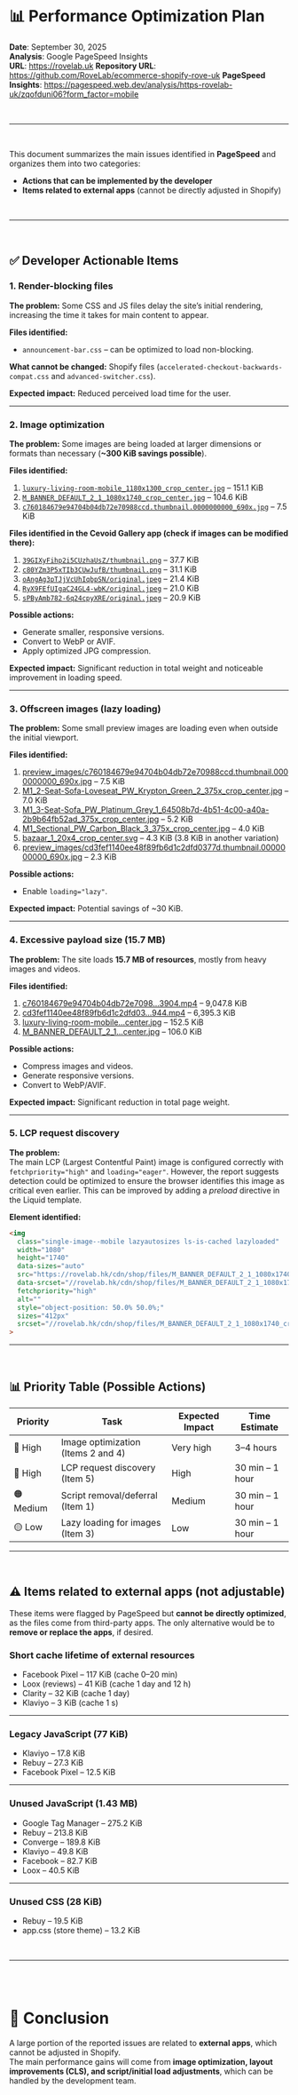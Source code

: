 
# 📊 Performance Optimization Plan
**Date**: September 30, 2025  
**Analysis**: Google PageSpeed Insights  
**URL**: https://rovelab.uk
**Repository URL**: https://github.com/RoveLab/ecommerce-shopify-rove-uk
**PageSpeed Insights**: https://pagespeed.web.dev/analysis/https-rovelab-uk/zqofduni06?form_factor=mobile 

<br>

---

<br>

This document summarizes the main issues identified in **PageSpeed** and organizes them into two categories:

- **Actions that can be implemented by the developer**  
- **Items related to external apps** (cannot be directly adjusted in Shopify)  

<br>

---

<br>

## ✅ Developer Actionable Items

### 1. Render-blocking files
**The problem:** Some CSS and JS files delay the site’s initial rendering, increasing the time it takes for main content to appear.  

**Files identified:**  
- `announcement-bar.css` – can be optimized to load non-blocking.  

**What cannot be changed:** Shopify files (`accelerated-checkout-backwards-compat.css` and `advanced-switcher.css`).  

**Expected impact:** Reduced perceived load time for the user.  

---

### 2. Image optimization
**The problem:** Some images are being loaded at larger dimensions or formats than necessary (**~300 KiB savings possible**).  

**Files identified:**  
1. [`luxury-living-room-mobile_1180x1300_crop_center.jpg`](https://rovelab.hk/cdn/shop/files/luxury-living-room-mobile_1180x1300_crop_center.jpg?v=1730148988) – 151.1 KiB  
2. [`M_BANNER_DEFAULT_2_1_1080x1740_crop_center.jpg`](https://rovelab.hk/cdn/shop/files/M_BANNER_DEFAULT_2_1_1080x1740_crop_center.jpg?v=1738154508) – 104.6 KiB  
3. [`c760184679e94704b04db72e70988ccd.thumbnail.0000000000_690x.jpg`](https://rovelab.hk/cdn/shop/files/preview_images/c760184679e94704b04db72e70988ccd.thumbnail.0000000000_690x.jpg?v=1730149102) – 7.5 KiB  

**Files identified in the Cevoid Gallery app (check if images can be modified there):**  
1. [`39GIXyFihp2i5CUzhaUsZ/thumbnail.png`](https://cevoidcontent.com/images/39GIXyFihp2i5CUzhaUsZ/thumbnail.png?class=400) – 37.7 KiB  
2. [`c80YZm3P5xTIb3CUwJufB/thumbnail.png`](https://cevoidcontent.com/images/c80YZm3P5xTIb3CUwJufB/thumbnail.png?class=400) – 31.1 KiB  
3. [`oAngAg3pTJjVcUhIqbpSN/original.jpeg`](https://cevoidcontent.com/images/oAngAg3pTJjVcUhIqbpSN/original.jpeg?class=400) – 21.4 KiB  
4. [`RyX9FEfUIgaC24GL4-wbK/original.jpeg`](https://cevoidcontent.com/images/RyX9FEfUIgaC24GL4-wbK/original.jpeg?class=400) – 21.0 KiB  
5. [`sPByAmb782-6q24cpyXRE/original.jpeg`](https://cevoidcontent.com/images/sPByAmb782-6q24cpyXRE/original.jpeg?class=400) – 20.9 KiB  

**Possible actions:**  
- Generate smaller, responsive versions.  
- Convert to WebP or AVIF.  
- Apply optimized JPG compression.  

**Expected impact:** Significant reduction in total weight and noticeable improvement in loading speed.  

---

### 3. Offscreen images (lazy loading)
**The problem:** Some small preview images are loading even when outside the initial viewport.  

**Files identified:**  
1. [preview_images/c760184679e94704b04db72e70988ccd.thumbnail.0000000000_690x.jpg](https://rovelab.hk/cdn/shop/files/preview_images/c760184679e94704b04db72e70988ccd.thumbnail.0000000000_690x.jpg?v=1730149102) – 7.5 KiB  
2. [M1_2-Seat-Sofa-Loveseat_PW_Krypton_Green_2_375x_crop_center.jpg](https://rovelab.hk/cdn/shop/files/M1_2-Seat-Sofa-Loveseat_PW_Krypton_Green_2_375x_crop_center.jpg?v=1729896261) – 7.0 KiB  
3. [M1_3-Seat-Sofa_PW_Platinum_Grey_1_64508b7d-4b51-4c00-a40a-2b9b64fb52ad_375x_crop_center.jpg](https://rovelab.hk/cdn/shop/files/M1_3-Seat-Sofa_PW_Platinum_Grey_1_64508b7d-4b51-4c00-a40a-2b9b64fb52ad_375x_crop_center.jpg?v=1732049989) – 5.2 KiB  
4. [M1_Sectional_PW_Carbon_Black_3_375x_crop_center.jpg](https://rovelab.hk/cdn/shop/files/M1_Sectional_PW_Carbon_Black_3_375x_crop_center.jpg?v=1729896544) – 4.0 KiB  
5. [bazaar_1_20x4_crop_center.svg](https://rovelab.hk/cdn/shop/files/bazaar_1_20x4_crop_center.svg?v=1730149389) – 4.3 KiB (3.8 KiB in another variation)  
6. [preview_images/cd3fef1140ee48f89fb6d1c2dfd0377d.thumbnail.0000000000_690x.jpg](https://rovelab.hk/cdn/shop/files/preview_images/cd3fef1140ee48f89fb6d1c2dfd0377d.thumbnail.0000000000_690x.jpg?v=1730149170) – 2.3 KiB  

**Possible actions:**  
- Enable `loading="lazy"`.  

**Expected impact:** Potential savings of ~30 KiB.  

---

### 4. Excessive payload size (15.7 MB)
**The problem:** The site loads **15.7 MB of resources**, mostly from heavy images and videos.  

**Files identified:**  
1. [c760184679e94704b04db72e7098...3904.mp4](https://rovelab.hk/cdn/shop/videos/c/vp/c760184679e94704b04db72e70988ccd/c760184679e94704b04db72e70988ccd.HD-1080p-7.2Mbps-37243904.mp4?v=0) – 9,047.8 KiB  
2. [cd3fef1140ee48f89fb6d1c2dfd03...944.mp4](https://rovelab.hk/cdn/shop/videos/c/vp/cd3fef1140ee48f89fb6d1c2dfd0377d/cd3fef1140ee48f89fb6d1c2dfd0377d.HD-1080p-7.2Mbps-37243944.mp4?v=0) – 6,395.3 KiB  
3. [luxury-living-room-mobile...center.jpg](https://rovelab.hk/cdn/shop/files/luxury-living-room-mobile_1180x1300_crop_center.jpg?v=1730148988) – 152.5 KiB  
4. [M_BANNER_DEFAULT_2_1...center.jpg](https://rovelab.hk/cdn/shop/files/M_BANNER_DEFAULT_2_1_1080x1740_crop_center.jpg?v=1738154508) – 106.0 KiB  

**Possible actions:**  
- Compress images and videos.  
- Generate responsive versions.  
- Convert to WebP/AVIF.  

**Expected impact:** Significant reduction in total page weight.  

---

### 5. LCP request discovery
**The problem:**  
The main LCP (Largest Contentful Paint) image is configured correctly with `fetchpriority="high"` and `loading="eager"`. However, the report suggests detection could be optimized to ensure the browser identifies this image as critical even earlier. This can be improved by adding a *preload* directive in the Liquid template.  

**Element identified:**  

```html
<img 
  class="single-image--mobile lazyautosizes ls-is-cached lazyloaded" 
  width="1080" 
  height="1740" 
  data-sizes="auto" 
  src="https://rovelab.hk/cdn/shop/files/M_BANNER_DEFAULT_2_1_1080x1740_crop_cent…" 
  data-srcset="//rovelab.hk/cdn/shop/files/M_BANNER_DEFAULT_2_1_1080x1740_crop_center.jpg…" 
  fetchpriority="high" 
  alt="" 
  style="object-position: 50.0% 50.0%;" 
  sizes="412px" 
  srcset="//rovelab.hk/cdn/shop/files/M_BANNER_DEFAULT_2_1_1080x1740_crop_center.jpg…"
>

```
---

<br>

## 📊 Priority Table (Possible Actions)

| Priority | Task                                   | Expected Impact | Time Estimate       |
|----------|----------------------------------------|-----------------|---------------------|
| 🔴 High  | Image optimization (Items 2 and 4)     | Very high       | 3–4 hours           |
| 🔴 High  | LCP request discovery (Item 5)         | High            | 30 min – 1 hour     |
| 🟠 Medium| Script removal/deferral (Item 1)       | Medium          | 30 min – 1 hour     |
| 🟡 Low   | Lazy loading for images (Item 3)       | Low             | 30 min – 1 hour     |

---

<br>

## ⚠️ Items related to external apps (not adjustable)

These items were flagged by PageSpeed but **cannot be directly optimized**, as the files come from third-party apps. The only alternative would be to **remove or replace the apps**, if desired.  

### Short cache lifetime of external resources  
- Facebook Pixel – 117 KiB (cache 0–20 min)  
- Loox (reviews) – 41 KiB (cache 1 day and 12 h)  
- Clarity – 32 KiB (cache 1 day)  
- Klaviyo – 3 KiB (cache 1 s)  

---

### Legacy JavaScript (77 KiB)  
- Klaviyo – 17.8 KiB  
- Rebuy – 27.3 KiB  
- Facebook Pixel – 12.5 KiB  

---

### Unused JavaScript (1.43 MB)  
- Google Tag Manager – 275.2 KiB  
- Rebuy – 213.8 KiB  
- Converge – 189.8 KiB  
- Klaviyo – 49.8 KiB  
- Facebook – 82.7 KiB  
- Loox – 40.5 KiB  

---

### Unused CSS (28 KiB)  
- Rebuy – 19.5 KiB  
- app.css (store theme) – 13.2 KiB  

<br>

---

<br><br>

# 📌 Conclusion
A large portion of the reported issues are related to **external apps**, which cannot be adjusted in Shopify.  
The main performance gains will come from **image optimization, layout improvements (CLS), and script/initial load adjustments**, which can be handled by the development team.  


